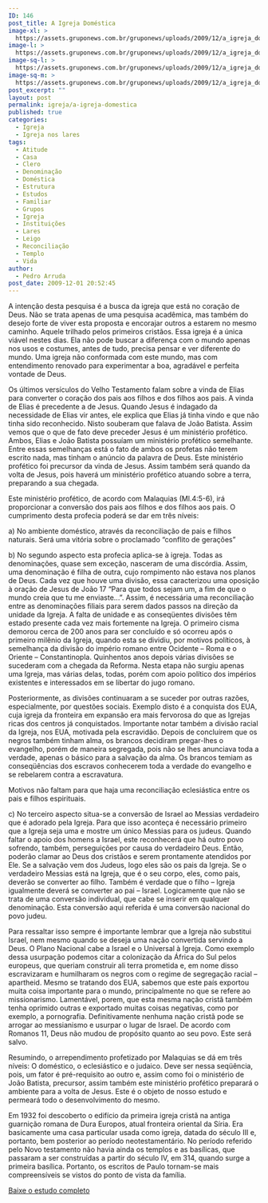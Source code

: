 ```yaml
---
ID: 146
post_title: A Igreja Doméstica
image-xl: >
  https://assets.gruponews.com.br/gruponews/uploads/2009/12/a_igreja_domestica.jpg
image-l: >
  https://assets.gruponews.com.br/gruponews/uploads/2009/12/a_igreja_domestica.jpg
image-sq-l: >
  https://assets.gruponews.com.br/gruponews/uploads/2009/12/a_igreja_domestica.jpg
image-sq-m: >
  https://assets.gruponews.com.br/gruponews/uploads/2009/12/a_igreja_domestica-720x550.jpg
post_excerpt: ""
layout: post
permalink: igreja/a-igreja-domestica
published: true
categories:
  - Igreja
  - Igreja nos lares
tags:
  - Atitude
  - Casa
  - Clero
  - Denominação
  - Doméstica
  - Estrutura
  - Estudos
  - Familiar
  - Grupos
  - Igreja
  - Instituições
  - Lares
  - Leigo
  - Reconciliação
  - Templo
  - Vida
author:
  - Pedro Arruda
post_date: 2009-12-01 20:52:45
---
```

A intenção desta pesquisa é a busca da igreja que está no coração de Deus. Não se trata apenas de uma pesquisa acadêmica, mas também do desejo forte de viver esta proposta e encorajar outros a estarem no mesmo caminho. Aquele trilhado pelos primeiros cristãos. Essa igreja é a única viável nestes dias. Ela não pode buscar a diferença com o mundo apenas nos usos e costumes, antes de tudo, precisa pensar e ver diferente do mundo. Uma igreja não conformada com este mundo, mas com entendimento renovado para experimentar a boa, agradável e perfeita vontade de Deus.

Os últimos versículos do Velho Testamento falam sobre a vinda de Elias para converter o coração dos pais aos filhos e dos filhos aos pais. A vinda de Elias é precedente a de Jesus. Quando Jesus é indagado da necessidade de Elias vir antes, ele explica que Elias já tinha vindo e que não tinha sido reconhecido. Nisto souberam que falava de João Batista. Assim vemos que o que de fato deve preceder Jesus é um ministério profético. Ambos, Elias e João Batista possuíam um ministério profético semelhante. Entre essas semelhanças está o fato de ambos os profetas não terem escrito nada, mas tinham o anúncio da palavra de Deus. Este ministério profético foi precursor da vinda de Jesus. Assim também será quando da volta de Jesus, pois haverá um ministério profético atuando sobre a terra, preparando a sua chegada.

Este ministério profético, de acordo com Malaquias (Ml.4:5-6), irá proporcionar a conversão dos pais aos filhos e dos filhos aos pais. O cumprimento desta profecia poderá se dar em três níveis:

a) No ambiente doméstico, através da reconciliação de pais e filhos naturais. Será uma vitória sobre o proclamado “conflito de gerações”

b) No segundo aspecto esta profecia aplica-se à igreja. Todas as denominações, quase sem exceção, nasceram de uma discórdia. Assim, uma denominação é filha de outra, cujo rompimento não estava nos planos de Deus. Cada vez que houve uma divisão, essa caracterizou uma oposição à oração de Jesus de João 17 “Para que todos sejam um, a fim de que o mundo creia que tu me enviaste...”. Assim, é necessária uma reconciliação entre as denominações filiais para serem dados passos na direção da unidade da Igreja. A falta de unidade e as conseqüentes divisões têm estado presente cada vez mais fortemente na Igreja. O primeiro cisma demorou cerca de 200 anos para ser concluído e só ocorreu após o primeiro milênio da Igreja, quando esta se dividiu, por motivos políticos, à semelhança da divisão do império romano entre Ocidente – Roma e o Oriente – Constantinopla. Quinhentos anos depois várias divisões se sucederam com a chegada da Reforma. Nesta etapa não surgiu apenas uma Igreja, mas várias delas, todas, porém com apoio político dos impérios existentes e interessados em se libertar do jugo romano.

Posteriormente, as divisões continuaram a se suceder por outras razões, especialmente, por questões sociais. Exemplo disto é a conquista dos EUA, cuja igreja da fronteira em expansão era mais fervorosa do que as Igrejas ricas dos centros já conquistados. Importante notar também a divisão racial da Igreja, nos EUA, motivada pela escravidão. Depois de concluírem que os negros também tinham alma, os brancos decidiram pregar-lhes o evangelho, porém de maneira segregada, pois não se lhes anunciava toda a verdade, apenas o básico para a salvação da alma. Os brancos temiam as conseqüências dos escravos conhecerem toda a verdade do evangelho e se rebelarem contra a escravatura.

Motivos não faltam para que haja uma reconciliação eclesiástica entre os pais e filhos espirituais.

c) No terceiro aspecto situa-se a conversão de Israel ao Messias verdadeiro que é adorado pela Igreja. Para que isso aconteça é necessário primeiro que a Igreja seja uma e mostre um único Messias para os judeus. Quando faltar o apoio dos homens a Israel, este reconhecerá que há outro povo sofrendo, também, perseguições por causa do verdadeiro Deus. Então, poderão clamar ao Deus dos cristãos e serem prontamente atendidos por Ele. Se a salvação vem dos Judeus, logo eles são os pais da Igreja. Se o verdadeiro Messias está na Igreja, que é o seu corpo, eles, como pais, deverão se converter ao filho. Também é verdade que o filho – Igreja igualmente deverá se converter ao pai – Israel. Logicamente que não se trata de uma conversão individual, que cabe se inserir em qualquer denominação. Esta conversão aqui referida é uma conversão nacional do povo judeu.

Para ressaltar isso sempre é importante lembrar que a Igreja não substitui Israel, nem mesmo quando se deseja uma nação convertida servindo a Deus. O Plano Nacional cabe a Israel e o Universal à Igreja. Como exemplo dessa usurpação podemos citar a colonização da África do Sul pelos europeus, que queriam construir ali terra prometida e, em nome disso escravizaram e humilharam os negros com o regime de segregação racial – apartheid. Mesmo se tratando dos EUA, sabemos que este país exportou muita coisa importante para o mundo, principalmente no que se refere ao missionarismo. Lamentável, porem, que esta mesma nação cristã também tenha oprimido outras e exportado muitas coisas negativas, como por exemplo, a pornografia. Definitivamente nenhuma nação cristã pode se arrogar ao messianismo e usurpar o lugar de Israel. De acordo com Romanos 11, Deus não mudou de propósito quanto ao seu povo. Este será salvo.

Resumindo, o arrependimento profetizado por Malaquias se dá em três níveis: O doméstico, o eclesiástico e o judaico. Deve ser nessa seqüência, pois, um fator é pré-requisito ao outro e, assim como foi o ministério de João Batista, precursor, assim também este ministério profético preparará o ambiente para a volta de Jesus. Este é o objeto de nosso estudo e permeará todo o desenvolvimento do mesmo.

Em 1932 foi descoberto o edifício da primeira igreja cristã na antiga guarnição romana de Dura Europos, atual fronteira oriental da Síria. Era basicamente uma casa particular usada como igreja, datada do século III e, portanto, bem posterior ao período neotestamentário. No período referido pelo Novo testamento não havia ainda os templos e as basílicas, que passaram a ser construídas a partir do século IV, em 314, quando surge a primeira basílica. Portanto, os escritos de Paulo tornam-se mais compreensíveis se vistos do ponto de vista da família.

<a href="http://www.gruponews.com.br/wp-content/uploads/2009/12/a_igreja_domestica.pdf">Baixe o estudo completo</a>